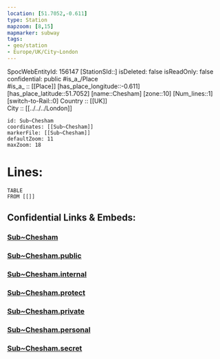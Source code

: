 ```yaml
---
location: [51.7052,-0.611] 
type: Station 
mapzoom: [8,15] 
mapmarker: subway 
tags:
- geo/station
- Europe/UK/City~London
---
```

SpocWebEntityId: 156147
[StationSId::] 
isDeleted: false
isReadOnly: false
confidential: public
#is_a_/Place  
#is_a_ :: [[Place]] 
[has_place_longitude::-0.611] 
[has_place_latitude::51.7052] 
[name::Chesham] 
[zone::10] 
[Num_lines::1] 
[switch-to-Rail::0] 
Country :: [[UK]]  
City :: [[../../../London]]  


```leaflet
id: Sub~Chesham
coordinates: [[Sub~Chesham]] 
markerFile: [[Sub~Chesham]] 
defaultZoom: 11 
maxZoom: 18
```


# Lines: 
```dataview
TABLE 
FROM [[]] 
```


## Confidential Links & Embeds: 

### [Sub~Chesham](/_Standards/Earth/Continent/Europe/Europe~North/UK/England/Regions~England/London,Greater/cities~GreaterLondon/Underground/Station/Sub~Chesham.md) 

### [Sub~Chesham.public](/_public/Earth/Continent/Europe/Europe~North/UK/England/Regions~England/London,Greater/cities~GreaterLondon/Underground/Station/Sub~Chesham.public.md) 

### [Sub~Chesham.internal](/_internal/Earth/Continent/Europe/Europe~North/UK/England/Regions~England/London,Greater/cities~GreaterLondon/Underground/Station/Sub~Chesham.internal.md) 

### [Sub~Chesham.protect](/_protect/Earth/Continent/Europe/Europe~North/UK/England/Regions~England/London,Greater/cities~GreaterLondon/Underground/Station/Sub~Chesham.protect.md) 

### [Sub~Chesham.private](/_private/Earth/Continent/Europe/Europe~North/UK/England/Regions~England/London,Greater/cities~GreaterLondon/Underground/Station/Sub~Chesham.private.md) 

### [Sub~Chesham.personal](/_personal/Earth/Continent/Europe/Europe~North/UK/England/Regions~England/London,Greater/cities~GreaterLondon/Underground/Station/Sub~Chesham.personal.md) 

### [Sub~Chesham.secret](/_secret/Earth/Continent/Europe/Europe~North/UK/England/Regions~England/London,Greater/cities~GreaterLondon/Underground/Station/Sub~Chesham.secret.md)

